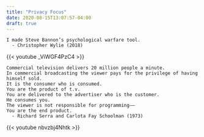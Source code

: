 ```yaml
---
title: "Privacy Focus"
date: 2020-08-15T13:07:57-04:00
draft: true
---
```


	I made Steve Bannon’s psychological warfare tool.
	  - Christopher Wylie (2018)

{{< youtube _ViWGF4PzC4 >}}

	Commercial television delivers 20 million people a minute.
	In commercial broadcasting the viewer pays for the privilege of having himself sold.
	It is the consumer who is consumed.
	You are the product of t.v.
	You are delivered to the advertiser who is the customer.
	He consumes you.
	The viewer is not responsible for programming——
	You are the end product.
	  - Richard Serra and Carlota Fay Schoolman (1973)

{{< youtube nbvzbj4Nhtk >}}

